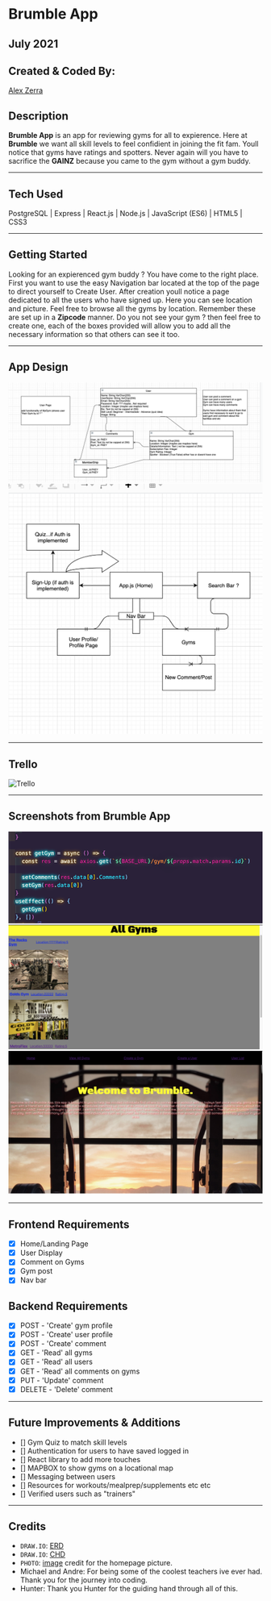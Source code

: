 # Brumble App

## July 2021


## Created & Coded By:
[Alex Zerra](https://www.linkedin.com/in/alexander-zerra-a2737788/)



## Description
**Brumble App** is an app for reviewing gyms for all to expierence. Here at **Brumble** we want all skill levels to feel confidient in joining the fit fam. Youll notice that gyms have ratings and spotters. Never again will you have to sacrifice the **GAINZ** because you came to the gym without a gym buddy.
***

## Tech Used
PostgreSQL | Express | React.js | Node.js | JavaScript (ES6) | HTML5 | CSS3

***

## Getting Started
Looking for an expierenced gym buddy ?  You have come to the right place. First you want to use the easy Navigation bar located at the top of the page to direct yourself to Create User. After creation youll notice a page dedicated to all the users who have signed up. Here you can see location and picture. Feel free to browse all the gyms by location. Remember these are set up in a **Zipcode** manner. Do you not see your gym ? then feel free to create one, each of the boxes provided will allow you to add all the necessary information so that others can see it too. 

***

## App Design
![Brumble ERD](./images/erd.png)
![Brumble CRD](./images/crd.png)

***

## Trello ##
![Trello](https://trello.com/b/YruvXTMJ/brumble)

***

## Screenshots from Brumble App
![Troubleshooting](./images/troubleshoot.png)
![All Gym](./images/allgym.png)
![Home Page](./images/homepage.png)
***

## Frontend Requirements
- [x] Home/Landing Page
- [x] User Display
- [x] Comment on Gyms
- [x] Gym post
- [X] Nav bar

## Backend Requirements

- [X] POST - 'Create' gym profile
- [X] POST - 'Create' user profile
- [X] POST - 'Create' comment
- [X] GET - 'Read' all gyms
- [X] GET - 'Read' all users
- [X] GET - 'Read' all comments on gyms
- [X] PUT - 'Update' comment
- [X] DELETE - 'Delete' comment

***

## Future Improvements & Additions
- [] Gym Quiz to match skill levels
- [] Authentication for users to have saved logged in
- [] React library to add more touches
- [] MAPBOX to show gyms on a locational map
- [] Messaging between users
- [] Resources for workouts/mealprep/supplements etc etc
- [] Verified users such as "trainers"

***

## Credits
- `DRAW.IO`: [ERD](https://app.diagrams.net/)
- `DRAW.IO`: [CHD](https://app.diagrams.net/)
- `PHOTO`: [image](https://unsplash.com/photos/9MR78HGoflw?utm_source=unsplash&utm_medium=referral&utm_content=creditShareLink) credit for the homepage picture.
- Michael and Andre: For being some of the coolest teachers ive ever had. Thank you for the journey into coding.
- Hunter: Thank you Hunter for the guiding hand through all of this. 
